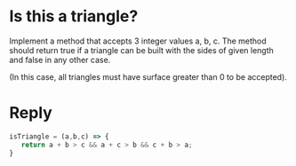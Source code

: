 # Is this a triangle?
Implement a method that accepts 3 integer values a, b, c. The method should return true if a triangle can be built with the sides of given length and false in any other case.

(In this case, all triangles must have surface greater than 0 to be accepted).

# Reply
```js
isTriangle = (a,b,c) => {
   return a + b > c && a + c > b && c + b > a;
}
```
